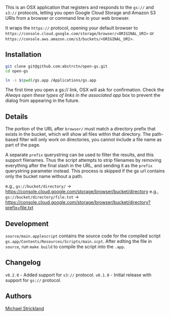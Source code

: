 This is an OSX application that registers and responds to the `gs://` and `s3://` protocols, letting you open Google Cloud Storage and Amazon S3 URIs from a browser or command line in your web browser.

It wraps the `https://` protocol, opening your default browser to `https://console.cloud.google.com/storage/browser/<ORIGINAL_URI>` or `https://console.aws.amazon.com/s3/buckets/<ORIGINAL_URI>`.

## Installation

```bash
git clone git@github.com:abstrctn/open-gs.git
cd open-gs

ln -s $(pwd)/gs.app /Applications/gs.app
```

The first time you open a gs:// link, OSX will ask for confirmation. Check the *Always open these types of links in the associated app* box to prevent the dialog from appearing in the future.

## Details

The portion of the URL after `browser/` must match a directory prefix that exists in the bucket, which will show all files within that directory. The path-based filter will only work on directories, you cannot include a file name as part of the page.

A separate `prefix` querystring can be used to filter the results, and this support filenames. Thus the script attempts to strip filenames by removing everything after the final slash in the URL, and sending it as the `prefix` querystring parameter instead. This process is skipped if the gs url contains only the bucket name without a path.

e.g., `gs://bucket/directory/` -> https://console.cloud.google.com/storage/browser/bucket/directory
e.g., `gs://bucket/directory/file.txt` -> https://console.cloud.google.com/storage/browser/bucket/directory?prefix=file.txt

## Development

`source/main.applescript` contains the source code for the compiled script `gs.app/Contents/Resources/Scripts/main.scpt`. After editing the file in `source`, run `make build` to compile the script into the `.app`.

## Changelog

`v0.2.0` - Added support for `s3://` protocol.
`v0.1.0` - Initial release with support for `gs://` protocol.

## Authors

[Michael Strickland](https://twitter.com/moriogawa)

